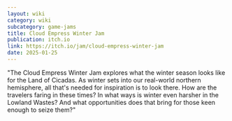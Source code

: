 ```yaml
---
layout: wiki
category: wiki
subcategory: game-jams
title: Cloud Empress Winter Jam
publication: itch.io
link: https://itch.io/jam/cloud-empress-winter-jam
date: 2025-01-25
---
```


"The Cloud Empress  Winter Jam explores what the winter season looks like for the Land of Cicadas. As winter sets into our real-world northern hemisphere, all that's needed for inspiration is to look there. How are the travelers faring in these times? In what ways is winter even harsher in the Lowland Wastes? And what opportunities does that bring for those keen enough to seize them?"
